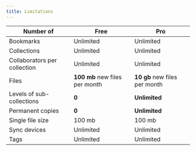 ```yaml
---
title: Limitations
---
```


Number of | Free | Pro
--------- | ---- | ---
Bookmarks | Unlimited | Unlimited
Collections | Unlimited | Unlimited
Collaborators per collection | Unlimited | Unlimited
Files | **100 mb** new files per month | **10 gb** new files per month
Levels of sub-collections | **0** | **Unlimited**
Permanent copies | **0** | **Unlimited**
Single file size | 100 mb | 100 mb
Sync devices | Unlimited | Unlimited
Tags | Unlimited | Unlimited